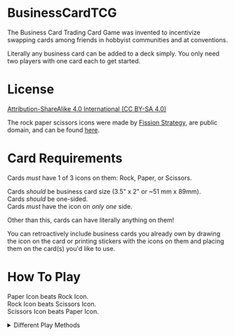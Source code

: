 # BusinessCardTCG
The Business Card Trading Card Game was invented to incentivize swapping cards among friends in hobbyist communities and at conventions. 

Literally any business card can be added to a deck simply. You only need two players with one card each to get started.

# License
[Attribution-ShareAlike 4.0 International (CC BY-SA 4.0)](https://creativecommons.org/licenses/by-sa/4.0/)

The rock paper scissors icons were made by [Fission Strategy](https://thenounproject.com/fissionstrategy/), are public domain, and can be found [here](https://thenounproject.com/browse/creator/fissionstrategy/search/?avatarUrl=https%3A%2F%2Fstatic.thenounproject.com%2Favatars%2Ffissionstrategy%2Fresized%2F120%2Ffissionlogo-01.png&creator=94440&name=Fission%20Strategy&p=1&q=hand).

# Card Requirements
Cards _must_ have 1 of 3 icons on them: Rock, Paper, or Scissors.

Cards _should_ be business card size (3.5" x 2" or ~51 mm x 89mm).     
Cards _should_ be one-sided.    
Cards _must_ have the icon on _only one_ side.

Other than this, cards can have literally anything on them!

You can retroactively include business cards you already own by drawing the icon on the card or printing stickers with the icons on them and placing them on the card(s) you'd like to use.

# How To Play
Paper Icon beats Rock Icon.     
Rock Icon beats Scissors Icon.    
Scissors Icon beats Paper Icon.
<details> <summary> Different Play Methods</summary>
## Standard Method
There are two players. They shuffle their decks and place them face down. They each draw the first card and place it face up. Winning icon wins the game. You can play any number of rounds. The minimum deck size is one.

## Modified Method

There are two players. They shuffle their decks and them face down. They each draw 3 cards and place them into their hand. They play their chosen card from their hand face down. When both players are ready, they reveal their played cards. Winning icon wins the game. You can play any number of rounds. The minimum deck size is 3.

## Restrictive Method

There are two players. They look through their decks for one card of each icon plus an additional card of their choice (4 cards total). They place these cards into their hand. Each round, they play one card face down until both players are ready. Then they reveal the cards at the same time.

Each card in their hand can only be played once. Play continues until they are out of cards in their hand. The winner is determined by either the first win or the most wins. The minimum deck size is 4.

## Creative Method

You can make up your own rules. It can be ROshambo-based or based on something entirely different. Maybe you each have large decks, so you play a modified game of Go Fish for a pair of two cards with a specific name, letter, or theme. Perhaps you share a deck and play a community-specific version of Guess Who.

The options are limitless.
</details>
